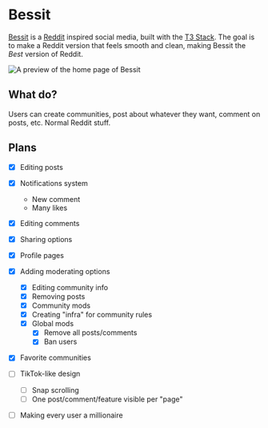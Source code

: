 # Bessit

[Bessit](https://bessit.vercel.app/) is a [Reddit](https://www.reddit.com/) inspired social media, built with the [T3 Stack](https://create.t3.gg/). The goal is to make a Reddit version that feels smooth and clean, making Bessit the *Best* version of Reddit.

![A preview of the home page of Bessit](https://user-images.githubusercontent.com/70011806/208293747-4f60e6e5-cec8-4eba-9b86-c3f29fd70864.png)



## What do?

Users can create communities, post about whatever they want, comment on posts, etc. Normal Reddit stuff.

## Plans

* [X] Editing posts
* [X] Notifications system
  - New comment
  - Many likes
* [X] Editing comments
* [X] Sharing options
* [X] Profile pages
* [X] Adding moderating options
  - [X] Editing community info
  - [X] Removing posts
  - [X] Community mods
  - [X] Creating "infra" for community rules
  - [X] Global mods
    - [X] Remove all posts/comments
    - [X] Ban users
* [X] Favorite communities
* [ ] TikTok-like design
  - [ ] Snap scrolling
  - [ ] One post/comment/feature visible per "page"
* [ ] Making every user a millionaire

